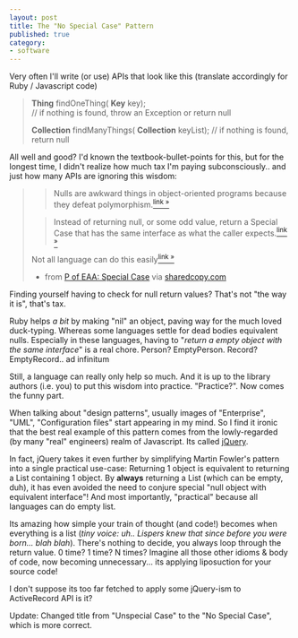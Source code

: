 ```yaml
---
layout: post
title: The "No Special Case" Pattern
published: true
category:
- software
---
```

Very often I'll write (or use) APIs that look like this (translate accordingly for Ruby / Javascript code)

> **Thing** findOneThing( **Key** key);  
> // if nothing is found, throw an Exception or return null
>         
> **Collection** findManyThings( **Collection** keyList);
> // if nothing is found, return null

All well and good? I'd known the textbook-bullet-points for this, but for the longest time, I didn't realize how much tax I'm paying subconsciously.. and just how many APIs are ignoring this wisdom:

> > Nulls are awkward things in object-oriented programs because they defeat polymorphism.[<sup>link »</sup>](http://r9.sharedcopy.com/1nvbt#shcp1)
> 
>  
> 
> > Instead of returning null, or some odd value, return a Special Case that has the same interface as what the caller expects.[<sup>link »</sup>](http://r9.sharedcopy.com/1nvbt#shcp2)
> 
>  
> 
> Not all language can do this easily[<sup>link »</sup>](http://r9.sharedcopy.com/1nvbt#shcp3)
> 
> - from [P of EAA: Special Case](http://r9.sharedcopy.com/1nvbt) via [sharedcopy.com](http://sharedcopy.com)

<style>#shcp_37fafa3939147b8e0f4926089cac28b7 blockquote blockquote { margin-left: 1.5em; font-style: italic; }; #shcp_37fafa3939147b8e0f4926089cac28b7 .html_gist { display: none; }</style><script> var json_37fafa3939147b8e0f4926089cac28b7 = { host: 'sharedcopy.com', width: '480px', height: '250px', bgcolor: '#fff', background: '#fff url(http://martinfowler.com.sharedcopy.com/images/loading.gif) no-repeat center center; ', src: 'http://martinfowler.com.sharedcopy.com/embeds/copy/choonkeat/37fafa3939147b8e0f4926089cac28b7/480.250/e3f0f6.fff.cc0500/shcp1.html' };</script><script src="http://sharedcopy.com/static/embed/script.js"></script>

Finding yourself having to check for null return values? That's not "the way it is", that's tax.

Ruby helps _a bit_ by making "nil" an object, paving way for the much loved duck-typing. Whereas some languages settle for dead bodies equivalent nulls. Especially in these languages, having to "_return a empty object with the same interface_" is a real chore. Person? EmptyPerson. Record? EmptyRecord.. ad infinitum

Still, a language can really only help so much. And it is up to the library authors (i.e. you) to put this wisdom into practice. "Practice?". Now comes the funny part.

When talking about "design patterns", usually images of "Enterprise", "UML", "Configuration files" start appearing in my mind. So I find it ironic that the best real example of this pattern comes from the lowly-regarded (by many "real" engineers) realm of Javascript. Its called [jQuery](http://jquery.com/blog/2006/08/20/why-jquerys-philosophy-is-better/).

In fact, jQuery takes it even further by simplifying Martin Fowler's pattern into a single practical use-case: Returning 1 object is equivalent to returning a List containing 1 object. By **always** returning a List (which can be empty, duh), it has even avoided the need to conjure special "null object with equivalent interface"! And most importantly, "practical" because all languages can do empty list.

Its amazing how simple your train of thought (and code!) becomes when everything is a list (_tiny voice: uh.. Lispers knew that since before you were born... blah blah_). There's nothing to decide, you always loop through the return value. 0 time? 1 time? N times? Imagine all those other idioms & body of code, now becoming unnecessary... its applying liposuction for your source code!   
  
I don't suppose its too far fetched to apply some jQuery-ism to ActiveRecord API is it?

Update: Changed title from "Unspecial Case" to the "No Special Case", which is more correct.

